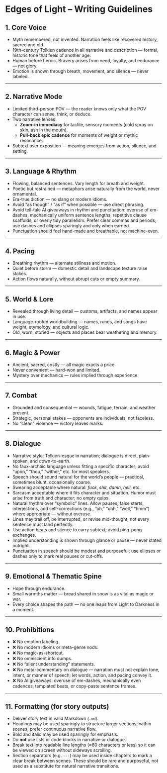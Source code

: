 # Edges of Light – Writing Guidelines

## 1. Core Voice
- Myth remembered, not invented. Narration feels like recovered history,
  sacred and old.
- 19th-century Tolkien cadence in all narrative and description — formal,
  historic tone that feels of another age.
- Human before heroic. Bravery arises from need, loyalty, and endurance —
  not glory.
- Emotion is shown through breath, movement, and silence — never labeled.

---

## 2. Narrative Mode
- Limited third-person POV — the reader knows only what the POV character
  can sense, think, or deduce.
- Two narrative lenses:
  - **Zoom-in immediacy** for tactile, sensory moments (cold spray on skin,
    ash in the mouth).
  - **Pull-back epic cadence** for moments of weight or mythic resonance.
- Subtext over exposition — meaning emerges from action, silence, and
  setting.

---

## 3. Language & Rhythm
- Flowing, balanced sentences. Vary length for breath and weight.
- Poetic but restrained — metaphors arise naturally from the world, never
  ornamental.
- Era-true diction — no slang or modern idioms.
- Avoid “as though” / “as if” when possible — use direct phrasing.
- Avoid tell-tale AI giveaways in rhythm and punctuation: overuse of
  em-dashes, mechanically uniform sentence lengths, repetitive clause
  scaffolds, or overly tidy parallelism. Prefer clear commas and periods;
  use dashes and ellipses sparingly and only when earned.
- Punctuation should feel hand-made and breathable, not machine-even.

---

## 4. Pacing
- Breathing rhythm — alternate stillness and motion.
- Quiet before storm — domestic detail and landscape texture raise stakes.
- Action flows naturally, without abrupt cuts or empty summary.

---

## 5. World & Lore
- Revealed through living detail — customs, artifacts, and names appear in
  use.
- Language-rooted worldbuilding — names, runes, and songs have weight,
  etymology, and cultural logic.
- Old, worn, storied — objects and places bear weathering and memory.

---

## 6. Magic & Power
- Ancient, sacred, costly — all magic exacts a price.
- Never convenient — hard-won and limited.
- Mystery over mechanics — rules implied through experience.

---

## 7. Combat
- Grounded and consequential — wounds, fatigue, terrain, and weather
  present.
- Strategic, personal stakes — opponents are individuals, not faceless.
- No “clean” violence — victory leaves marks.

---

## 8. Dialogue
- Narrative style: Tolkien-esque in narration; dialogue is direct,
  plain-spoken, and down-to-earth.
- No faux-archaic language unless fitting a specific character; avoid
  “upon,” “thou,” “wither,” etc. for most speakers.
- Speech should sound natural for the world’s people — practical, sometimes
  blunt, occasionally coarse.
- Swearing acceptable where natural: *fuck*, *shit*, *damn*, *hell*, etc.
- Sarcasm acceptable where it fits character and situation. Humor must arise
  from truth and character; no empty quips.
- Natural rhythm over “symbolic” lines. Allow pauses, false starts,
  interjections, and self-corrections (e.g., “oh,” “uhh,” “well,” “hmm”)
  where appropriate — without overuse.
- Lines may trail off, be interrupted, or revise mid-thought; not every
  sentence must land perfectly.
- Use action beats and silence to carry subtext; avoid ping-pong exchanges.
- Implied understanding is shown through glance or pause — never stated
  outright.
- Punctuation in speech should be modest and purposeful; use ellipses or
  dashes only to mark real pauses or cut-offs.

---

## 9. Emotional & Thematic Spine
- Hope through endurance.
- Small warmths matter — bread shared in snow is as vital as magic or war.
- Every choice shapes the path — no one leaps from Light to Darkness in a
  moment.

---

## 10. Prohibitions
- ❌ No emotion labeling.
- ❌ No modern idioms or meta-genre nods.
- ❌ No magic-as-shortcut.
- ❌ No omniscient info dumps.
- ❌ No “silent understanding” statements.
- ❌ No meta-commentary on dialogue — narration must not explain tone,
  intent, or manner of speech; let words, action, and pacing convey it.
- ❌ No AI giveaways: overuse of em-dashes, mechanically even cadences,
  templated beats, or copy-paste sentence frames.

---

## 11. Formatting (for story outputs)
- Deliver story text in valid Markdown (`.md`).
- Headings may be used sparingly to structure larger sections; within
  scenes, prefer continuous narrative flow.
- Bold and italic may be used sparingly for emphasis.
- Do **not** use lists or code blocks in narrative or dialogue.
- Break text into readable line lengths (≈80 characters or less) so it can
  be viewed on screen without sideways scrolling.
- Section separators (e.g. `---`) may be used inside chapters to mark a
  clear break between scenes. These should be rare and purposeful, not used
  as a substitute for natural narrative transitions.